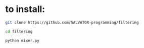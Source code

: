 # to install:
```bash
git clone https://github.com/SALVATOR-programming/filtering
```

```bash
cd filtering
```

```python
python mixer.py
```
#
